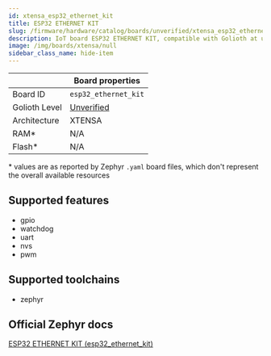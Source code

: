 ```yaml
---
id: xtensa_esp32_ethernet_kit
title: ESP32 ETHERNET KIT
slug: /firmware/hardware/catalog/boards/unverified/xtensa_esp32_ethernet_kit
description: IoT board ESP32 ETHERNET KIT, compatible with Golioth at unverified level.
image: /img/boards/xtensa/null
sidebar_class_name: hide-item
---
```


[//]: # (This is an auto-generated file, do not edit! Changes to it will be lost upon re-generation)



|                | Board properties     |
| -------------  | -------------------- |
| Board ID       | `esp32_ethernet_kit` |
| Golioth Level  | [Unverified](/firmware/hardware#unverified-boards) |
| Architecture   | XTENSA |
| RAM*           | N/A |
| Flash*         | N/A |

\* values are as reported by Zephyr `.yaml` board files, which don't represent the overall available resources



## Supported features

* gpio
* watchdog
* uart
* nvs
* pwm

## Supported toolchains

* zephyr

## Official Zephyr docs

[ESP32 ETHERNET KIT (esp32_ethernet_kit)](https://docs.zephyrproject.org/3.6.0/boards/xtensa/esp32_ethernet_kit/doc/index.html)
